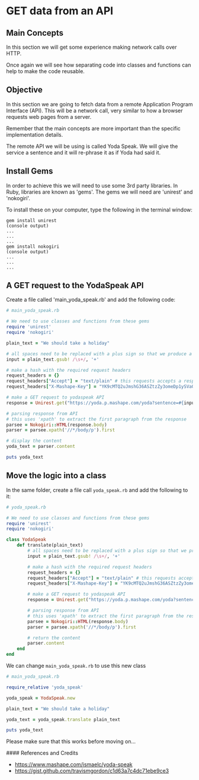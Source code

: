 # GET data from an API


## Main Concepts

In this section we will get some experience making network calls over HTTP. 

Once again we will see how separating code into classes and functions can help to make the code reusable. 

## Objective

In this section we are going to fetch data from a remote Application Program Interface (API). This will be a network call, very similar to how a browser requests web pages from a server. 

Remember that the main concepts are more important than the specific implementation details.

The remote API we will be using is called Yoda Speak. We will give the service a sentence and it will re-phrase it as if Yoda had said it. 

## Install Gems

In order to achieve this we will need to use some 3rd party libraries. In Ruby, libraries are known as 'gems'. The gems we will need are 'unirest' and 'nokogiri'.

To install these on your computer, type the following in the terminal window:

```
gem install unirest
(console output)
...
...
...
gem install nokogiri
(console output)
...
...
...
```

## A GET request to the YodaSpeak API

Create a file called 'main_yoda_speak.rb' and add the following code:

```ruby
# main_yoda_speak.rb

# We need to use classes and functions from these gems
require 'unirest'
require 'nokogiri'

plain_text = "We should take a holiday"

# all spaces need to be replaced with a plus sign so that we produce a valid URL
input = plain_text.gsub! /\s+/, '+'

# make a hash with the required request headers
request_headers = {}
request_headers["Accept"] = "text/plain" # this requests accepts a response in plain text and not other formats e.g. audio
request_headers["X-Mashape-Key"] = "YK9cMTQ2uJmshG36ASZtzZy3omeDp1ySVaQjsnGEhTDMjWWRkL" # the authentication key

# make a GET request to yodaspeak API
response = Unirest.get("https://yoda.p.mashape.com/yoda?sentence=#{input}", headers: request_headers )

# parsing response from API
# this uses 'xpath' to extract the first paragraph from the response
parsee = Nokogiri::HTML(response.body)
parser = parsee.xpath('//*/body/p').first

# display the content
yoda_text = parser.content

puts yoda_text

```

## Move the logic into a class

In the same folder, create a file call `yoda_speak.rb` and add the following to it:

```ruby
# yoda_speak.rb

# We need to use classes and functions from these gems
require 'unirest'
require 'nokogiri'

class YodaSpeak
	def translate(plain_text)
		# all spaces need to be replaced with a plus sign so that we produce a valid URL
		input = plain_text.gsub! /\s+/, '+'

		# make a hash with the required request headers
		request_headers = {}
		request_headers["Accept"] = "text/plain" # this requests accepts a response in plain text and not other formats e.g. audio
		request_headers["X-Mashape-Key"] = "YK9cMTQ2uJmshG36ASZtzZy3omeDp1ySVaQjsnGEhTDMjWWRkL" # the authentication key

		# make a GET request to yodaspeak API
		response = Unirest.get("https://yoda.p.mashape.com/yoda?sentence=#{input}", headers: request_headers )

		# parsing response from API
		# this uses 'xpath' to extract the first paragraph from the response
		parsee = Nokogiri::HTML(response.body)
		parser = parsee.xpath('//*/body/p').first

		# return the content
		parser.content
	end
end

```

We can change `main_yoda_speak.rb` to use this new class

```ruby
# main_yoda_speak.rb

require_relative 'yoda_speak'

yoda_speak = YodaSpeak.new

plain_text = "We should take a holiday"

yoda_text = yoda_speak.translate plain_text 

puts yoda_text

```

Please make sure that this works before moving on...

#### References and Credits
* https://www.mashape.com/ismaelc/yoda-speak
* https://gist.github.com/travismgordon/c1d63a7c4dc71ebe9ce3
